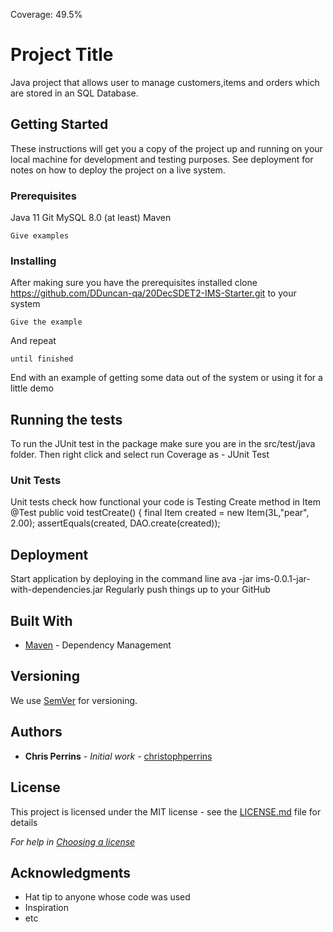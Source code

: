 Coverage: 49.5%
# Project Title

Java project that allows user to manage customers,items and orders which are stored in an SQL Database.

## Getting Started

These instructions will get you a copy of the project up and running on your local machine for development and testing purposes. See deployment for notes on how to deploy the project on a live system.

### Prerequisites

Java 11
Git
MySQL 8.0 (at least)
Maven

```
Give examples
```

### Installing

After making sure you have the prerequisites installed clone https://github.com/DDuncan-qa/20DecSDET2-IMS-Starter.git to your system

```
Give the example
```

And repeat

```
until finished
```

End with an example of getting some data out of the system or using it for a little demo

## Running the tests
To run the JUnit test in the package make sure you are in the src/test/java folder. Then right click and select run Coverage as - JUnit Test

### Unit Tests 
Unit tests check how functional your code is
 Testing Create method in Item
 @Test
public void testCreate() {
    final Item created = new Item(3L,"pear", 2.00);
    assertEquals(created, DAO.create(created));

## Deployment
Start application by deploying in the command line ava -jar ims-0.0.1-jar-with-dependencies.jar
Regularly push things up to your GitHub


## Built With

* [Maven](https://maven.apache.org/) - Dependency Management

## Versioning

We use [SemVer](http://semver.org/) for versioning.

## Authors

* **Chris Perrins** - *Initial work* - [christophperrins](https://github.com/christophperrins)

## License

This project is licensed under the MIT license - see the [LICENSE.md](LICENSE.md) file for details 

*For help in [Choosing a license](https://choosealicense.com/)*

## Acknowledgments

* Hat tip to anyone whose code was used
* Inspiration
* etc

